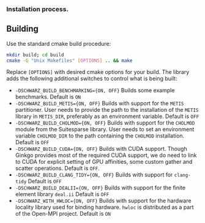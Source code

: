 ### Installation process.

## Building 

Use the standard cmake build procedure:

```sh
mkdir build; cd build
cmake -G "Unix Makefiles" [OPTIONS] .. && make
```

Replace `[OPTIONS]` with desired cmake options for your build.
The library adds the following additional switches to control what is being built:

*   `-DSCHWARZ_BUILD_BENCHMARKING={ON, OFF}` Builds some example benchmarks.
    Default is `ON`
*   `-DSCHWARZ_BUILD_METIS={ON, OFF}` Builds with support for the `METIS` partitioner. User needs
    to provide the path to the installation of the `METIS` library in `METIS_DIR`, preferably as 
    an environment variable. Default is `OFF`
*   `-DSCHWARZ_BUILD_CHOLMOD={ON, OFF}` Builds with support for the `CHOLMOD` module from the 
    Suitesparse library. User needs to set an environment variable `CHOLMOD_DIR` to the 
    path containing the `CHOLMOD` installation. Default is `OFF`
*   `-DSCHWARZ_BUILD_CUDA={ON, OFF}` Builds with CUDA support. Though Ginkgo provides most of the 
    required CUDA support, we do need to link to CUDA for explicit setting of GPU affinities, 
    some custom gather and scatter operations. Default is `OFF`.
*   `-DSCHWARZ_BUILD_CLANG_TIDY={ON, OFF}` Builds with support for `clang-tidy`
    Default is `OFF`
*   `-DSCHWARZ_BUILD_DEALII={ON, OFF}` Builds with support for the finite element library `deal.ii`
    Default is `OFF`
*   `-DSCHWARZ_WITH_HWLOC={ON, OFF}` Builds with support for the hardware locality library used for binding hardware.
    `hwloc` is distributed as a part of the Open-MPI project. Default is `ON`
